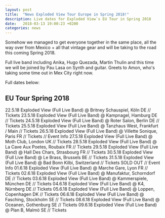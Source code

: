 ```yaml
---
layout: post
title:  "News Exploded View Tour Europe in Spring 2018!"
description: Live dates for Exploded View`s EU Tour in Spring 2018
date:   2018-03-13 19:00:23 +0200
categories: news
---
```

Somehow we managed to get everyone together in the same place, all the way over from Mexico + all that vintage gear and will be taking to the road this coming Spring 2018.

Full live band including Anika, Hugo Quezada, Martin Thulin and this time we will be joined by Pau Lasa on Synth and guitar. Greets to Amon, who's taking some time out in Mex City right now.

Full dates below:

## EU Tour Spring 2018

22.5.18 Exploded View (Full Live Band) @ Britney Schauspiel, Köln DE // Tickets
23.5.18 Exploded View (Full Live Band) @ Kampnagel, Hamburg DE // Tickets
24.5.18 Exploded View (Full Live Band) @ Roter Salon, Berlin DE // Tickets
25.5.18 Exploded View (Full Live Band) @ Tanzhaus West, Frankfurt / Main // Tickets
26.5.18 Exploded View (Full Live Band) @ Villette Sonique, Paris FR // Tickets // Event Info
27.5.18 Exploded View (Full Live Band) @ Moth Club, London UK // Tickets
28.5.18 Exploded View (Full Live Band) @ La Cave Aux Poetes, Roubaix FR // Tickets
29.5.18 Exploded View (Full Live Band) @ Hall Des Chars, Strasbourg FR // Tickets
30.5.18 Exploded View (Full Live Band) @ Le Brass, Brussels BE // Tickets
31.5.18 Exploded View (Full Live Band) @ Bad Bonn Kilbi, Switzerland // Tickets SOLD OUT // Event Info
01.6.18 Exploded View (Full Live Band) @ Marche Gare, Lyon FR // Tickets
02.6.18 Exploded View (Full Live Band) @ Manufaktur, Schorndorf DE // Tickets
03.6.18 Exploded View (Full Live Band) @ Kammerspiele, München DE // Tickets
04.6.18 Exploded View (Full Live Band) @ K4, Nürnberg DE // Tickets
05.6.18 Exploded View (Full Live Band) @ Loppen, Copenhagen DK // Tickets
06.6.18 Exploded View (Full Live Band) @ Fasching, Stockholm SE // Tickets
08.6.18 Exploded View (Full Live Band) @ Oceanen, Gothenburg SE // Tickets
09.6.18 Exploded View (Full Live Band) @ Plan B, Malmö SE // Tickets
